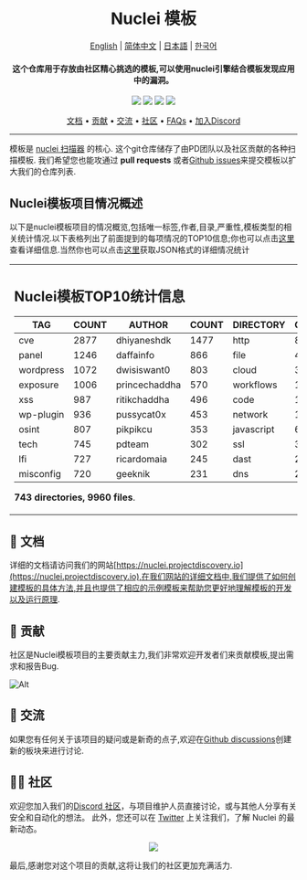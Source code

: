 

<h1 align="center">
Nuclei 模板
</h1>
<div align="center">
<a href="README.md">English</a> |
<a href="README_CN.md">简体中文</a> |
<a href="README_JA.md">日本語</a> |
<a href="README_KR.md">한국어</a>
</div>
<h4 align="center">这个仓库用于存放由社区精心挑选的模板,可以使用nuclei引擎结合模板发现应用中的漏洞。</h4>


<p align="center">
<a href="https://github.com/projectdiscovery/nuclei-templates/issues"><img src="https://img.shields.io/badge/contributions-welcome-brightgreen.svg?style=flat"></a>
<a href="https://github.com/projectdiscovery/nuclei-templates/releases"><img src="https://img.shields.io/github/release/projectdiscovery/nuclei-templates"></a>
<a href="https://twitter.com/pdnuclei"><img src="https://img.shields.io/twitter/follow/pdnuclei.svg?logo=twitter"></a>
<a href="https://discord.gg/projectdiscovery"><img src="https://img.shields.io/discord/695645237418131507.svg?logo=discord"></a>
</p>

<p align="center">
  <a href="https://nuclei.projectdiscovery.io/templating-guide/">文档</a> •
  <a href="#-贡献">贡献</a> •
  <a href="#-交流">交流</a> •
  <a href="#-社区">社区</a> •
  <a href="https://nuclei.projectdiscovery.io/faq/templates/">FAQs</a> •
  <a href="https://discord.gg/projectdiscovery">加入Discord</a>
</p>

----

模板是 [nuclei 扫描器](https://github.com/projectdiscovery/nuclei) 的核心.
这个git仓库储存了由PD团队以及社区贡献的各种扫描模板.
我们希望您也能攻通过 **pull requests** 或者[Github issues](https://github.com/projectdiscovery/nuclei-templates/issues/new?assignees=&labels=&template=submit-template.md&title=%5Bnuclei-template%5D+)来提交模板以扩大我们的仓库列表.


## Nuclei模板项目情况概述


以下是nuclei模板项目的情况概览,包括唯一标签,作者,目录,严重性,模板类型的相关统计情况.以下表格列出了前面提到的每项情况的TOP10信息;你也可以点击[这里](TEMPLATES-STATS.md)查看详细信息.当然你也可以点击[这里](TEMPLATES-STATS.json)获取JSON格式的详细情况统计

<table>
<tr>
<td> 

## Nuclei模板TOP10统计信息

|    TAG    | COUNT |    AUTHOR     | COUNT | DIRECTORY  | COUNT | SEVERITY | COUNT | TYPE | COUNT |
|-----------|-------|---------------|-------|------------|-------|----------|-------|------|-------|
| cve       |  2877 | dhiyaneshdk   |  1477 | http       |  8219 | info     |  3948 | file |   404 |
| panel     |  1246 | daffainfo     |   866 | file       |   404 | high     |  2135 | dns  |    25 |
| wordpress |  1072 | dwisiswant0   |   803 | cloud      |   370 | medium   |  1840 |      |       |
| exposure  |  1006 | princechaddha |   570 | workflows  |   192 | critical |  1197 |      |       |
| xss       |   987 | ritikchaddha  |   496 | code       |   157 | low      |   287 |      |       |
| wp-plugin |   936 | pussycat0x    |   453 | network    |   138 | unknown  |    43 |      |       |
| osint     |   807 | pikpikcu      |   353 | javascript |    65 |          |       |      |       |
| tech      |   745 | pdteam        |   302 | ssl        |    30 |          |       |      |       |
| lfi       |   727 | ricardomaia   |   245 | dast       |    26 |          |       |      |       |
| misconfig |   720 | geeknik       |   231 | dns        |    22 |          |       |      |       |

**743 directories, 9960 files**.

</td>
</tr>
</table>

📖 文档
-----

详细的文档请访问我们的网站[https://nuclei.projectdiscovery.io](https://nuclei.projectdiscovery.io),在我们网站的详细文档中,我们提供了如何创建模板的具体方法,并且也提供了相应的示例模板来帮助您更好地理解模板的开发以及运行原理.

💪 贡献
-----

社区是Nuclei模板项目的主要贡献主力,我们非常欢迎开发者们来贡献模板,提出需求和报告Bug.

![Alt](https://repobeats.axiom.co/api/embed/55ee65543bb9a0f9c797626c4e66d472a517d17c.svg "Repobeats analytics image")

💬 交流
-----

如果您有任何关于该项目的疑问或是新奇的点子,欢迎在[Github discussions](https://github.com/projectdiscovery/nuclei-templates/discussions)创建新的板块来进行讨论.

👨‍💻 社区
-----

欢迎您加入我们的[Discord 社区](https://discord.gg/projectdiscovery)，与项目维护人员直接讨论，或与其他人分享有关安全和自动化的想法。
此外，您还可以在 [Twitter](https://twitter.com/pdnuclei) 上关注我们，了解 Nuclei 的最新动态。


<p align="center">
<a href="https://github.com/projectdiscovery/nuclei-templates/graphs/contributors">
  <img src="https://contrib.rocks/image?repo=projectdiscovery/nuclei-templates&max=300">
</a>
</p>


最后,感谢您对这个项目的贡献,这将让我们的社区更加充满活力.

